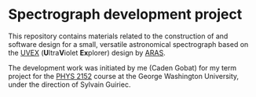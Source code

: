 # Spectrograph development project
 
 This repository contains materials related to the construction of and software design for a small, versatile astronomical spectrograph based on the [UVEX](spectro-uvex.tech) (**U**ltra**V**iolet **Ex**plorer) design by [ARAS](http://www.astrosurf.com/aras/).
 
 The development work was initiated by me (Caden Gobat) for my term project for the [PHYS 2152](http://bulletin.gwu.edu/search/?P=PHYS%202152) course at the George Washington University, under the direction of Sylvain Guiriec.
